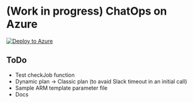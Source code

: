 # (Work in progress) ChatOps on Azure

[![Deploy to Azure](http://azuredeploy.net/deploybutton.png)](https://portal.azure.com/#create/Microsoft.Template/uri/https%3A%2F%2Fraw.githubusercontent.com%2FToruMakabe%2FAZChatOpsSample%2Fmaster%2Fazuredeploy.json)

## ToDo

* Test checkJob function
* Dynamic plan -> Classic plan (to avaid Slack timeout in an initial call)
* Sample ARM template parameter file
* Docs
